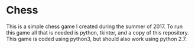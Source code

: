 # Chess

This is a simple chess game I created during the summer of 2017. To run this game all that is
needed is python, tkinter, and a copy of this repository. This game is coded using python3,
but should also work using python 2.7.
